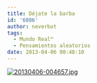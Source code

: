 ```yaml
---
title: Déjate la barba
id: '6086'
author: neverbot
tags:
  - Mundo Real™
  - Pensamientos aleatorios
date: 2013-04-06 00:48:10
---
```


[![20130406-004657.jpg](./20130406-004657.jpg)](http://localhost:8000/wp-content/uploads/2013/04/20130406-004657.jpg)